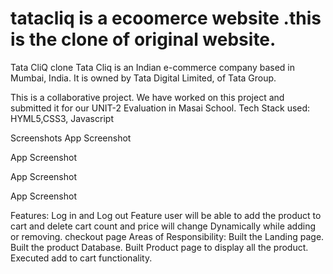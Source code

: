 # tatacliq is a ecoomerce website .this is the clone of original website.
Tata CliQ clone
Tata Cliq is an Indian e-commerce company based in Mumbai, India. It is owned by Tata Digital Limited, of Tata Group.

This is a collaborative project. We have worked on this project and submitted it for our UNIT-2 Evaluation in Masai School.
Tech Stack used:
HYML5,CSS3, Javascript

Screenshots
App Screenshot

App Screenshot

App Screenshot

App Screenshot

Features:
Log in and Log out Feature
user will be able to add the product to cart and delete
cart count and price will change Dynamically while adding or removing.
checkout page
Areas of Responsibility:
Built the Landing page.
Built the product Database.
Built Product page to display all the product.
Executed add to cart functionality.
